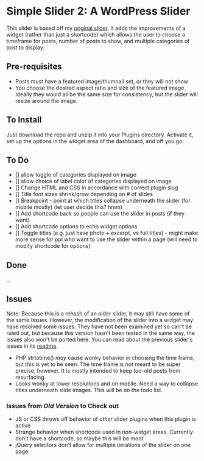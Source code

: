 # Simple Slider 2: A WordPress Slider

This slider is based off my [original slider](https://github.com/diliaur/simple-slider). It adds the improvements of a widget (rather than just a shortcode) which allows the user to choose a timeframe for posts, number of posts to show, and multiple categories of post to display.

## Pre-requisites

- Posts must have a featured image/thumnail set, or they will not show
- You choose the desired aspect ratio and size of the featured image. Ideally they would all be the same size for consistency, but the slider will resize around the image.

## To Install

Just download the repo and unzip it into your Plugins directory. Activate it, set up the options in the widget area of the dashboard, and off you go.

## To Do

- [] allow toggle of categories displayed on image
- [] allow choice of label color of categories displayed on image
- [] Change HTML and CSS in accordance with correct plugin slug
- [] Title font sizes shrink/grow depending on # of slides
- [] Breakpoint - point at which titles collapse underneath the slider (for mobile mostly) (let user decide this? hmm)
- [] Add shortcode back so people can use the slider in posts (if they want)
- [] Add shortcode options to echo widget options
- [] Toggle titles (e.g. just have photo + excerpt, vs full titles) - might make more sense for ppl who want to use the slider within a page (will need to modify shortcode for options)

## Done

...

## Issues

Note: Because this is a rehash of an older slider, it may still have some of the same issues. However, the modification of the slider into a widget may have resolved some issues. They have not been examined yet so can't be ruled out, but because *this* version hasn't been tested in the same way, the issues also won't be ported here. You can read about the previous slider's issues in its [readme](https://github.com/diliaur/simple-slider).

- PHP strtotime() _may_ cause wonky behavior in choosing the time frame, but this is yet to be seen. The time frame is not meant to be super precise, however. It is mostly intended to keep too-old posts from resurfacing.
- Looks wonky at lower resolutions and on mobile. Need a way to collapse titles underneath slide images. This will be on the todo list.

### Issues from _Old Version_ to Check out
- JS or CSS throws off behavior of *other* slider plugins when this plugin is active
- Strange behavior when shortcode used in non-widget areas. Currently don't have a shortcode, so maybe this will be moot
- jQuery selectors don't allow for multiple iterations of the slider on one page